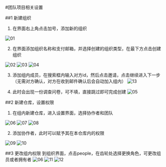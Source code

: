 #团队项目相关设置

##1 新建组织
 1. 在界面右上角点击加号，添加新的组织

![01](https://raw.githubusercontent.com/astrozq/articals/master/%E5%9B%A2%E9%98%9F%E9%A1%B9%E7%9B%AE%E7%9B%B8%E5%85%B3%E8%AE%BE%E7%BD%AE/01.png)

2. 在界面添加组织名称和支付邮箱，并选择创建的组织类型，在最下方点击创建组织

![02](https://raw.githubusercontent.com/astrozq/articals/master/%E5%9B%A2%E9%98%9F%E9%A1%B9%E7%9B%AE%E7%9B%B8%E5%85%B3%E8%AE%BE%E7%BD%AE/02.png)
![03](https://raw.githubusercontent.com/astrozq/articals/master/%E5%9B%A2%E9%98%9F%E9%A1%B9%E7%9B%AE%E7%9B%B8%E5%85%B3%E8%AE%BE%E7%BD%AE/03.png)
![04](https://raw.githubusercontent.com/astrozq/articals/master/%E5%9B%A2%E9%98%9F%E9%A1%B9%E7%9B%AE%E7%9B%B8%E5%85%B3%E8%AE%BE%E7%BD%AE/04.png)

3. 添加组内成员，在搜索框内输入对方id，然后点击邀请，点击继续进入下一步（无需对方确认，对方在收到邮件确认后会自动加入组内）
![13](https://raw.githubusercontent.com/astrozq/articals/master/%E5%9B%A2%E9%98%9F%E9%A1%B9%E7%9B%AE%E7%9B%B8%E5%85%B3%E8%AE%BE%E7%BD%AE/13.png)

4. 此时会出现一份调查问卷，可不填，直接跳过即可完成创建
![05](https://raw.githubusercontent.com/astrozq/articals/master/%E5%9B%A2%E9%98%9F%E9%A1%B9%E7%9B%AE%E7%9B%B8%E5%85%B3%E8%AE%BE%E7%BD%AE/05.png)

##2 新建仓库，设置权限
1. 在组内新建仓库，进入设置界面，选择协作者和团队

![06](https://raw.githubusercontent.com/astrozq/articals/master/%E5%9B%A2%E9%98%9F%E9%A1%B9%E7%9B%AE%E7%9B%B8%E5%85%B3%E8%AE%BE%E7%BD%AE/06.png)
![07](https://raw.githubusercontent.com/astrozq/articals/master/%E5%9B%A2%E9%98%9F%E9%A1%B9%E7%9B%AE%E7%9B%B8%E5%85%B3%E8%AE%BE%E7%BD%AE/07.png)
![08](https://raw.githubusercontent.com/astrozq/articals/master/%E5%9B%A2%E9%98%9F%E9%A1%B9%E7%9B%AE%E7%9B%B8%E5%85%B3%E8%AE%BE%E7%BD%AE/08.png)

2. 添加协作者，此时可以赋予其在本仓库内的权限

![09](https://raw.githubusercontent.com/astrozq/articals/master/%E5%9B%A2%E9%98%9F%E9%A1%B9%E7%9B%AE%E7%9B%B8%E5%85%B3%E8%AE%BE%E7%BD%AE/09.png)
![10](https://raw.githubusercontent.com/astrozq/articals/master/%E5%9B%A2%E9%98%9F%E9%A1%B9%E7%9B%AE%E7%9B%B8%E5%85%B3%E8%AE%BE%E7%BD%AE/10.png)

##3 更改组内权限
到组织界面，点击people，在齿轮处选择更换角色，可更改组员或者拥有者
![06](https://raw.githubusercontent.com/astrozq/articals/master/%E5%9B%A2%E9%98%9F%E9%A1%B9%E7%9B%AE%E7%9B%B8%E5%85%B3%E8%AE%BE%E7%BD%AE/06.png)
![11](https://raw.githubusercontent.com/astrozq/articals/master/%E5%9B%A2%E9%98%9F%E9%A1%B9%E7%9B%AE%E7%9B%B8%E5%85%B3%E8%AE%BE%E7%BD%AE//11.png)
![12](https://raw.githubusercontent.com/astrozq/articals/master/%E5%9B%A2%E9%98%9F%E9%A1%B9%E7%9B%AE%E7%9B%B8%E5%85%B3%E8%AE%BE%E7%BD%AE/12.png)

